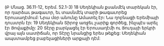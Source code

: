 (Բ Մնաց. 36.11-12, Երեմ. 52.1-3)
18 Սեդեկիան քսանմէկ տարեկան էր, որ դարձաւ թագաւոր, եւ տասնմէկ տարի թագաւորեց Երուսաղէմում: Նրա մօր անունը Ամատել էր: Նա ղոբնացի Երեմիայի դուստրն էր: 19 Սեդեկիան Տիրոջ առջեւ չարիք գործեց, ինչպէս արել էր Յովաքիմը: 20 Տէրը բարկացել էր Երուսաղէմի ու Յուդայի երկրի վրայ այն սատիճան, որ Տէրը նրանցից երես թեքեց: Սեդեկիան ապստամբեց բաբելացիների արքայի դէմ:
